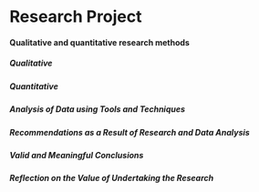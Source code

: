 # Research Project

#### Qualitative and quantitative research methods
##### Qualitative

##### Quantitative

##### Analysis of Data using Tools and Techniques


##### Recommendations as a Result of Research and Data Analysis

 
##### Valid and Meaningful Conclusions


##### Reflection on the Value of Undertaking the Research
